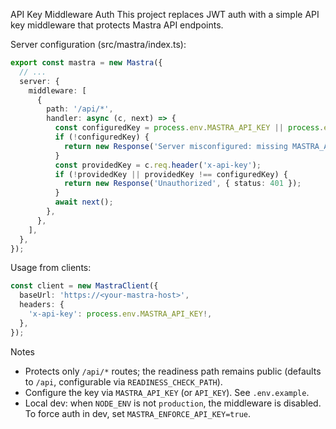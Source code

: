 API Key Middleware Auth
This project replaces JWT auth with a simple API key middleware that protects Mastra API endpoints.

Server configuration (src/mastra/index.ts):

```ts
export const mastra = new Mastra({
  // ...
  server: {
    middleware: [
      {
        path: '/api/*',
        handler: async (c, next) => {
          const configuredKey = process.env.MASTRA_API_KEY || process.env.API_KEY;
          if (!configuredKey) {
            return new Response('Server misconfigured: missing MASTRA_API_KEY', { status: 500 });
          }
          const providedKey = c.req.header('x-api-key');
          if (!providedKey || providedKey !== configuredKey) {
            return new Response('Unauthorized', { status: 401 });
          }
          await next();
        },
      },
    ],
  },
});
```

Usage from clients:

```ts
const client = new MastraClient({
  baseUrl: 'https://<your-mastra-host>',
  headers: {
    'x-api-key': process.env.MASTRA_API_KEY!,
  },
});
```

Notes
- Protects only `/api/*` routes; the readiness path remains public (defaults to `/api`, configurable via `READINESS_CHECK_PATH`).
- Configure the key via `MASTRA_API_KEY` (or `API_KEY`). See `.env.example`.
- Local dev: when `NODE_ENV` is not `production`, the middleware is disabled. To force auth in dev, set `MASTRA_ENFORCE_API_KEY=true`.
